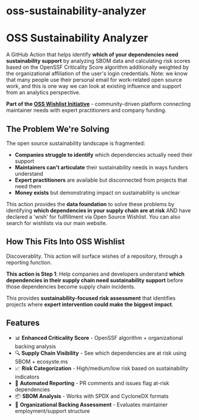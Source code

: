 # oss-sustainability-analyzer

# OSS Sustainability Analyzer

A GitHub Action that helps identify **which of your dependencies need sustainability support** by analyzing SBOM data and calculating risk scores based on the OpenSSF Criticality Score algorithm additionally weighted by the organizational affiliation of the user's login credentials.  Note: we know that many people use their personal email for work-related open source work, and  this is one way we can look at existing influence and support from an analytics perspective.

**Part of the [OSS Wishlist Initiative](https://github.com/your-org/oss-wishlist)** -  community-driven platform connecting maintainer needs with expert practitioners and company funding.

## The Problem We're Solving

The open source sustainability landscape is fragmented:
- **Companies struggle to identify** which dependencies actually need their support
- **Maintainers can't articulate** their sustainability needs in ways funders understand
- **Expert practitioners** are available but disconnected from projects that need them
- **Money exists** but demonstrating impact on sustainability is unclear

This action provides the **data foundation** to solve these problems by identifying **which dependencies in your supply chain are at risk** AND have declared a 'wish' for fullfillment via Open Source Wishlist.  You can also search for wishlists via our  main website.

## How This Fits Into OSS Wishlist
Discoverablity.
This action will surface wishes of a repository, through a reporting function. 

**This action is Step 1**: Help companies and developers understand **which dependencies in their supply chain need sustainability support** before those dependencies become supply chain incidents.

This provides **sustainability-focused risk assessment** that identifies projects where **expert intervention could make the biggest impact**.

## Features

- 📊 **Enhanced Criticality Score** - OpenSSF algorithm + organizational backing analysis
- 🔍 **Supply Chain Visibility** - See which dependencies are at risk using SBOM + ecosyste.ms
- 📈 **Risk Categorization** - High/medium/low risk based on sustainability indicators
- 💬 **Automated Reporting** - PR comments and issues flag at-risk dependencies
- 📦 **SBOM Analysis** - Works with SPDX and CycloneDX formats
- 🏢 **Organizational Backing Assessment** - Evaluates maintainer employment/support structure



